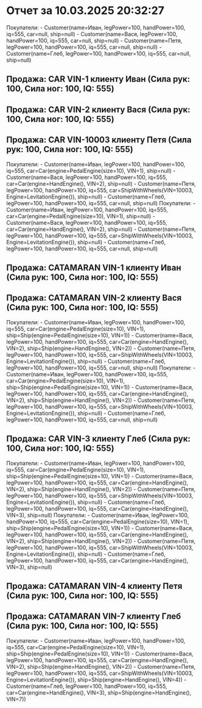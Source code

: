# Отчет за 10.03.2025 20:32:27

Покупатели: - Customer(name=Иван, legPower=100, handPower=100, iq=555, car=null, ship=null) - Customer(name=Вася, legPower=100, handPower=100, iq=555, car=null, ship=null) - Customer(name=Петя, legPower=100, handPower=100, iq=555, car=null, ship=null) - Customer(name=Глеб, legPower=100, handPower=100, iq=555, car=null, ship=null)
## Продажа: CAR VIN-1 клиенту Иван (Сила рук: 100, Сила ног: 100, IQ: 555)
## Продажа: CAR VIN-2 клиенту Вася (Сила рук: 100, Сила ног: 100, IQ: 555)
## Продажа: CAR VIN-10003 клиенту Петя (Сила рук: 100, Сила ног: 100, IQ: 555)
Покупатели: - Customer(name=Иван, legPower=100, handPower=100, iq=555, car=Car(engine=PedalEngine(size=10), VIN=1), ship=null) - Customer(name=Вася, legPower=100, handPower=100, iq=555, car=Car(engine=HandEngine(), VIN=2), ship=null) - Customer(name=Петя, legPower=100, handPower=100, iq=555, car=ShipWithWheels(VIN=10003, Engine=LevitationEngine()), ship=null) - Customer(name=Глеб, legPower=100, handPower=100, iq=555, car=null, ship=null)
Покупатели: - Customer(name=Иван, legPower=100, handPower=100, iq=555, car=Car(engine=PedalEngine(size=10), VIN=1), ship=null) - Customer(name=Вася, legPower=100, handPower=100, iq=555, car=Car(engine=HandEngine(), VIN=2), ship=null) - Customer(name=Петя, legPower=100, handPower=100, iq=555, car=ShipWithWheels(VIN=10003, Engine=LevitationEngine()), ship=null) - Customer(name=Глеб, legPower=100, handPower=100, iq=555, car=null, ship=null)
## Продажа: CATAMARAN VIN-1 клиенту Иван (Сила рук: 100, Сила ног: 100, IQ: 555)
## Продажа: CATAMARAN VIN-2 клиенту Вася (Сила рук: 100, Сила ног: 100, IQ: 555)
Покупатели: - Customer(name=Иван, legPower=100, handPower=100, iq=555, car=Car(engine=PedalEngine(size=10), VIN=1), ship=Ship(engine=PedalEngine(size=10), VIN=1)) - Customer(name=Вася, legPower=100, handPower=100, iq=555, car=Car(engine=HandEngine(), VIN=2), ship=Ship(engine=HandEngine(), VIN=2)) - Customer(name=Петя, legPower=100, handPower=100, iq=555, car=ShipWithWheels(VIN=10003, Engine=LevitationEngine()), ship=null) - Customer(name=Глеб, legPower=100, handPower=100, iq=555, car=null, ship=null)
Покупатели: - Customer(name=Иван, legPower=100, handPower=100, iq=555, car=Car(engine=PedalEngine(size=10), VIN=1), ship=Ship(engine=PedalEngine(size=10), VIN=1)) - Customer(name=Вася, legPower=100, handPower=100, iq=555, car=Car(engine=HandEngine(), VIN=2), ship=Ship(engine=HandEngine(), VIN=2)) - Customer(name=Петя, legPower=100, handPower=100, iq=555, car=ShipWithWheels(VIN=10003, Engine=LevitationEngine()), ship=null) - Customer(name=Глеб, legPower=100, handPower=100, iq=555, car=null, ship=null)
## Продажа: CAR VIN-3 клиенту Глеб (Сила рук: 100, Сила ног: 100, IQ: 555)
Покупатели: - Customer(name=Иван, legPower=100, handPower=100, iq=555, car=Car(engine=PedalEngine(size=10), VIN=1), ship=Ship(engine=PedalEngine(size=10), VIN=1)) - Customer(name=Вася, legPower=100, handPower=100, iq=555, car=Car(engine=HandEngine(), VIN=2), ship=Ship(engine=HandEngine(), VIN=2)) - Customer(name=Петя, legPower=100, handPower=100, iq=555, car=ShipWithWheels(VIN=10003, Engine=LevitationEngine()), ship=null) - Customer(name=Глеб, legPower=100, handPower=100, iq=555, car=Car(engine=HandEngine(), VIN=3), ship=null)
Покупатели: - Customer(name=Иван, legPower=100, handPower=100, iq=555, car=Car(engine=PedalEngine(size=10), VIN=1), ship=Ship(engine=PedalEngine(size=10), VIN=1)) - Customer(name=Вася, legPower=100, handPower=100, iq=555, car=Car(engine=HandEngine(), VIN=2), ship=Ship(engine=HandEngine(), VIN=2)) - Customer(name=Петя, legPower=100, handPower=100, iq=555, car=ShipWithWheels(VIN=10003, Engine=LevitationEngine()), ship=null) - Customer(name=Глеб, legPower=100, handPower=100, iq=555, car=Car(engine=HandEngine(), VIN=3), ship=null)
## Продажа: CATAMARAN VIN-4 клиенту Петя (Сила рук: 100, Сила ног: 100, IQ: 555)
## Продажа: CATAMARAN VIN-7 клиенту Глеб (Сила рук: 100, Сила ног: 100, IQ: 555)
Покупатели: - Customer(name=Иван, legPower=100, handPower=100, iq=555, car=Car(engine=PedalEngine(size=10), VIN=1), ship=Ship(engine=PedalEngine(size=10), VIN=1)) - Customer(name=Вася, legPower=100, handPower=100, iq=555, car=Car(engine=HandEngine(), VIN=2), ship=Ship(engine=HandEngine(), VIN=2)) - Customer(name=Петя, legPower=100, handPower=100, iq=555, car=ShipWithWheels(VIN=10003, Engine=LevitationEngine()), ship=Ship(engine=HandEngine(), VIN=4)) - Customer(name=Глеб, legPower=100, handPower=100, iq=555, car=Car(engine=HandEngine(), VIN=3), ship=Ship(engine=HandEngine(), VIN=7))
